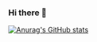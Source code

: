 ### Hi there 👋

[![Anurag's GitHub stats](https://github-readme-stats.vercel.app/api?username=tiagocampo)](https://github.com/tiagocampo/github-readme-stats)

<!--
**tiagocampo/tiagocampo** is a ✨ _special_ ✨ repository because its `README.md` (this file) appears on your GitHub profile.

Here are some ideas to get you started:

- 🔭 I’m currently working on ...
- 🌱 I’m currently learning ...
- 👯 I’m looking to collaborate on ...
- 🤔 I’m looking for help with ...
- 💬 Ask me about ...
- 📫 How to reach me: ...
- 😄 Pronouns: ...
- ⚡ Fun fact: ...
-->
